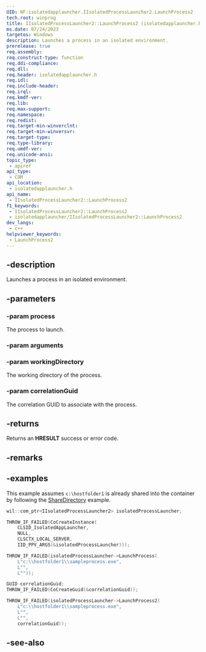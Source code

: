 ```yaml
---
UID: NF:isolatedapplauncher.IIsolatedProcessLauncher2.LaunchProcess2
tech.root: winprog
title: IIsolatedProcessLauncher2::LaunchProcess2 (isolatedapplauncher.h)
ms.date: 07/24/2023
targetos: Windows
description: Launches a process in an isolated environment.
prerelease: true
req.assembly: 
req.construct-type: function
req.ddi-compliance: 
req.dll: 
req.header: isolatedapplauncher.h
req.idl: 
req.include-header: 
req.irql: 
req.kmdf-ver: 
req.lib: 
req.max-support: 
req.namespace: 
req.redist: 
req.target-min-winverclnt: 
req.target-min-winversvr: 
req.target-type: 
req.type-library: 
req.umdf-ver: 
req.unicode-ansi: 
topic_type:
 - apiref
api_type:
 - COM
api_location:
 - isolatedapplauncher.h
api_name:
 - IIsolatedProcessLauncher2::LaunchProcess2
f1_keywords:
 - IIsolatedProcessLauncher2::LaunchProcess2
 - isolatedapplauncher/IIsolatedProcessLauncher2::LaunchProcess2
dev_langs:
 - c++
helpviewer_keywords:
 - LaunchProcess2
---
```


## -description

Launches a process in an isolated environment.

## -parameters

### -param process

The process to launch.

### -param arguments

### -param workingDirectory

The working directory of the process.

### -param correlationGuid

The correlation GUID to associate with the process.

## -returns

Returns an **HRESULT** success or error code.

## -remarks

## -examples

This example assumes `c:\hostfolder1` is already shared into the container by following the [ShareDirectory](nf-isolatedapplauncher-iisolatedprocesslauncher-sharedirectory.md) example.

```cpp
wil::com_ptr<IIsolatedProcessLauncher2> isolatedProcessLauncher;

THROW_IF_FAILED(CoCreateInstance(
    CLSID_IsolatedAppLauncher,
    NULL,
    CLSCTX_LOCAL_SERVER,
    IID_PPV_ARGS(&isolatedProcessLauncher)));

THROW_IF_FAILED(isolatedProcessLauncher->LaunchProcess(
    L"c:\\hostfolder1\\sampleprocess.exe",
    L"",
    L""));

GUID correlationGuid;
THROW_IF_FAILED(CoCreateGuid(&correlationGuid));

THROW_IF_FAILED(isolatedProcessLauncher->LaunchProcess2(
    L"c:\\hostfolder1\\sampleprocess.exe",
    L"",
    L"",
    correlationGuid));
```

## -see-also
